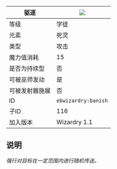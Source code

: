 | 驱逐 |![](https://github.com/Electroblob77/Wizardry/blob/1.12.2/src/main/resources/assets/ebwizardry/textures/spells/banish.png)|
|---|---|
| 等级 | 学徒 |
| 元素 | 死灵 |
| 类型 | 攻击 |
| 魔力值消耗 | 15 |
| 是否为持续型 | 否 |
| 可被巫师发动 | 是 |
| 可被发射器施展 | 否 |
| ID | `ebwizardry:banish` |
| 子ID | 116 |
| 加入版本 | Wizardry 1.1 |
## 说明
_强行对目标在一定范围内进行随机传送。_
